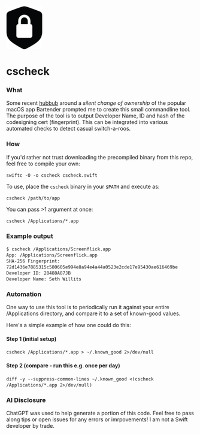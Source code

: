 <img src="./icon.png" width=96 />

# cscheck

### What

Some recent [hubbub][1] around a _silent change of ownership_ of the popular macOS app Bartender prompted me to create this small commandline tool. The purpose of the tool is to output Developer Name, ID and hash of the codesigning cert (fingerprint). This can be integrated into various automated checks to detect casual switch-a-roos.

### How

If you'd rather not trust downloading the precompiled binary from this repo, feel free to compile your own:

```
swiftc -O -o cscheck cscheck.swift
```

To use, place the `cscheck` binary in your `$PATH` and execute as:

```
cscheck /path/to/app
```

You can pass >1 argument at once:

```
cscheck /Applications/*.app
```

### Example output

```
$ cscheck /Applications/Screenflick.app
App: /Applications/Screenflick.app
SHA-256 Fingerprint: 72d1436e7885315c580605e994e8a94e4a44a0523e2cde17e95430ae616469be
Developer ID: 28488A87JB
Developer Name: Seth Willits
```

### Automation

One way to use this tool is to periodically run it against your entire /Applications directory, and compare it to a set of known-good values.

Here's a simple example of how one could do this:

#### Step 1 (initial setup)
```
cscheck /Applications/*.app > ~/.known_good 2>/dev/null
```
#### Step 2 (compare - run this e.g. once per day)
```
diff -y --suppress-common-lines ~/.known_good <(cscheck /Applications/*.app 2>/dev/null)
```

### AI Disclosure

ChatGPT was used to help generate a portion of this code. Feel free to pass along tips or open issues for any errors or imrpovements! I am not a Swift developer by trade.

[1]: https://news.ycombinator.com/item?id=40584606
